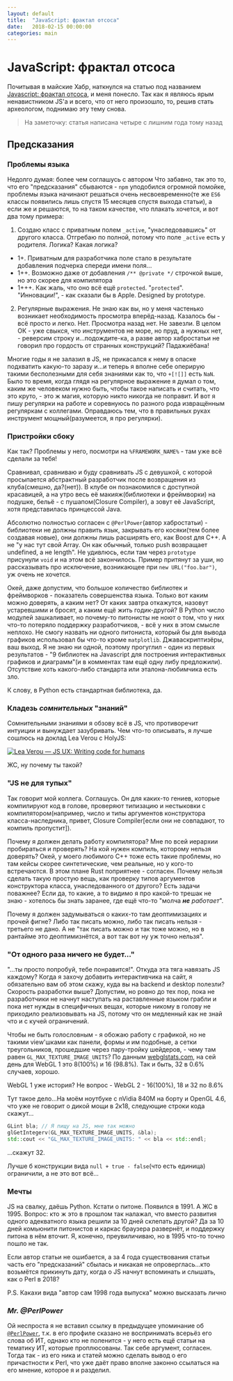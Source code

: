 ```yaml
---
layout: default
title:  "JavaScript: фрактал отсоса"
date:   2018-02-15 00:00:00
categories: main
---
```


# JavaScript: фрактал отсоса

Почитывая в майские Хабр, наткнулся на статью под названием [Javascript: фрактал отсоса][js-fractal], и меня понесло. Так как я являюсь ярым ненавистником JS'а и всего, что от него произошло, то, решив стать археологом, поднимаю эту тему снова.

> На заметочку: статья написана четыре с лишним года тому назад 

## Предсказания
### Проблемы языка

Недолго думая: более чем соглашусь с автором
Что забавно, так это то, что его "предсказания" сбываются - `npm` уподобился огромной помойке, проблемы языка начинают решаться очень несвоевременно(те же `ES6` классы появились лишь спустя 15 месяцев спустя выхода статьи), а если же и решаются, то на таком качестве, что плакать хочется, и вот два тому примера:

1. Создаю класс с приватным полем `_active`, "унаследовавшись" от другого класса. Отгребаю по полной, потому что поле `_active` есть у родителя. Логика? Какая логика?
- 1+. Приватным для разработчика поле стало в результате добавления подчерка спереди имени поля...
- 1++. Возможно даже от добавления `/** @private */` строчкой выше, но это скорее для компилятора
- 1+++. Как жаль, что оно всё ещё `protected`. "`protected`". "Инновации!", - как сказали бы в Apple. Designed by prototype.
2. Регулярные выражения. Не знаю как вы, но у меня частенько возникает необходимость просмотра вперёд-назад. Казалось бы - всё просто и легко. Нет. Просмотра назад нет. Не завезли. В целом ОК - уже свыкся, что инструментов не море, но пруд, а нужных нет, - реверсим строку и...подождите-ка, а разве автор хабростатьи не говорил про гордость от странных конструкций? Падажиёбана!

Многие годы я не залазил в JS, не прикасался к нему в опаске подхватить какую-то заразу и...и теперь я вполне себе оперирую такими бесполезными для себя знаниями как то, что `+[![]]` есть `NaN`. Было то время, когда глядя на регулярное выражение я думал о том, каким же человеком нужно быть, чтобы такое написать и считать, что это круто, - это ж магия, которую никто никогда не поправит. И вот я пишу регулярки на работе и соревнуюсь по разного рода извращённым регуляркам с коллегами. Оправдаюсь тем, что в правильных руках инструмент мощный(разумеется, я про регулярки).

### Пристройки сбоку
Как так? Проблемы у него, посмотри на `%FRAMEWORK_NAME%` - там уже всё сделали за тебя!

Сравнивал, сравниваю и буду сравнивать JS с девушкой, с которой просыпается абстрактный разработчик после возвращения из клуба(смешно, да?(нет)). В клубе он познакомился с доступной красавицей, а на утро весь её макияж(библиотеки и фреймворки) на подушке, бельё - с пушапом(Closure Compiler), а зовут её JavaScript, хотя представилась принцессой Java.

Абсолютно полностью согласен с `@PerlPower`(автор хабростатьи) - библиотеки не должны править язык, закрывать его косяки(тем более создавая новые), они должны лишь расширять его, как Boost для C++. А не "у нас тут свой Array. Он как обычный, только push возвращает undefined, а не length". Не удивлюсь, если там через `prototype` присунули `void` и на этом всё закончилось. Пример притянут за уши, но рассказывать про исключение, возникающее при `new URL("foo.bar")`, уж очень не хочется.

Окей, даже допустим, что большое количество библиотек и фреймворков - показатель совершенства языка. Только вот каким можно доверять, а каким нет? От каких завтра откажутся, назовут устаревшими и бросят, а каким ещё жить годик-другой? В Python число модулей зашкаливает, но почему-то питонисты не ноют о том, что у них что-то потеряло поддержку разработчиков, - всё у них в этом смысле неплохо. Не смогу назвать ни одного питониста, который бы для вывода графиков использовал бы что-то кроме `matplotlib`. Джаваскриптизёры, ваш выход. Я не знаю ни одной, поэтому прогуглил - один из первых результатов - "9 библиотек на Javascript для построения интерактивных графиков и диаграмм"(и в комментах там ещё одну либу предложили). Отсутствие хоть какого-либо стандарта или эталона-любимчика есть зло.

К слову, в Python есть стандартная библиотека, да.

### Кладезь _сомнительных_ "знаний"
Сомнительными знаниями я обзову всё в JS, что противоречит интуиции и вынуждает зазубривать.
Чем что-то описывать, я лучше сошлюсь на доклад Lea Verou с HolyJS:

[![Lea Verou — JS UX: Writing code for humans](https://i.ytimg.com/vi/gweY3L0YA1Y/hqdefault.jpg)](https://www.youtube.com/watch?v=gweY3L0YA1Y)

ЖС, ну почему ты такой?

### "JS не для тупых"
Так говорит мой коллега. Соглашусь. Он для каких-то гениев, которые компилируют код в голове, проверяют типизацию и нестыковки с компилятором(например, число и типы аргументов конструктора класса-наследника, привет, Closure Compiler[если они не совпадают, то компиль пропустит]).

Почему я должен делать работу компилятора? Мне по всей иерархии пробираться и проверять? На кой нужен компиль, которому нельзя доверять? Окей, у моего любимого C++ тоже есть такие проблемы, но там кейсы скорее синтетические, чем реальные, но у кого-то встречаются. В этом плане Rust поприятнее - согласен. Почему нельзя сделать такую простую вещь, как проверку типов аргументов конструктора класса, унаследованного от другого? Есть задачи поважнее? Если да, то какие, а то видимо я про какой-то трешак не знаю - хотелось бы знать заранее, где ещё что-то "молча ___не__ работает_".

Почему я должен задумываться о каких-то там деоптимизациях и прочей фигне? Либо так писать можно, либо так писать нельзя - третьего не дано. А не "так писать можно и так тоже можно, но в рантайме это деоптимизнётся, а вот так вот ну уж точно нельзя".

### "От одного раза ничего не будет..."
"...ты просто попробуй, тебе понравится!". Откуда эта тяга навязать JS каждому? Когда я захочу добавить интерактивчика на сайт, я обязательно вам об этом скажу, куда вы на backend и desktop полезли? Скорость разработки выше? Допустим, но ровно до тех пор, пока не разработчики не начнут наступать на раставленные языком грабли и пока нет нужды в специфичных вещах, которые никому в голову не приходило реализовывать на JS, потому что он медленный как не знай что и с кучей ограничений.

Чтобы не быть голословным - я обожаю работу с графикой, но не такими view'шками как панели, формы и им подобные, а сетки треугольников, прошедшие через пару-тройку шейдеров, - чему там равен `GL_MAX_TEXTURE_IMAGE_UNITS`? По данным [webglstats.com][webglstats], на сей день для WebGL 1 это 8(100%) и 16 (98.8%). Так и быть, 32 в 0.6% случаев, хорошо.

WebGL 1 уже история? Не вопрос - WebGL 2 - 16(100%), 18 и 32 по 8.6%

Тут такое дело...На моём ноутбуке с nVidia 840M на борту и OpenGL 4.6, что уже не говорит о дикой мощи в 2к18, следующие строки кода скажут...
```cpp
GLint bla; // Я пищу на JS, мне так можно
glGetIntegerv(GL_MAX_TEXTURE_IMAGE_UNITS, &bla);
std::cout << "GL_MAX_TEXTURE_IMAGE_UNITS: " << bla << std::endl;
```
...скажут 32.

Лучше б конструкции вида `null + true - false`(что есть единица) ограничили, а не это вот всё...

### Мечты
JS на свалку, даёшь Python. Кстати о питоне. Появился в 1991. А ЖС в 1995. Вопрос: кто ж это в прошлом так налажал, что вместо развития одного адекватного языка решили за 10 дней склепать другой? Да за 10 дней комьюнити питонистов и каркас браузера развернёт, и поддержку питона в нём вточит. Я, конечно, преувиличиваю, но в 1995 что-то точно пошло не так.
 
Если автор статьи не ошибается, а за 4 года существования статьи часть его "предсказаний" сбылась и никакая не опроверглась...кто возьмётся прикинуть дату, когда о JS начнут вспоминать и слышать, как о Perl в 2018?
 
P.S. Какахи вида "автор сам 1998 года выпуска" можно высказать лично

### _Mr. @PerlPower_
Ой неспроста я не вставил ссылку в предыдущее упоминание об [`@PerlPower`][PerlPower], т.к. в его профиле сказано не воспринимать всерьёз его слова об ИТ, однако кто не поленится - у него есть ещё статьи на тематику ИТ, которые проплюсованы. Так себе аргумент, согласен. Тогда так - из его ника и статей можно сделать вывод о его причастности к Perl, что уже даёт право вполне законно ссылаться на его мнение, которое я и разделил. 

[js-fractal]:    https://habr.com/post/215777
[webglstats]:    https://webglstats.com
[PerlPower]:     https://habr.com/users/PerlPower
